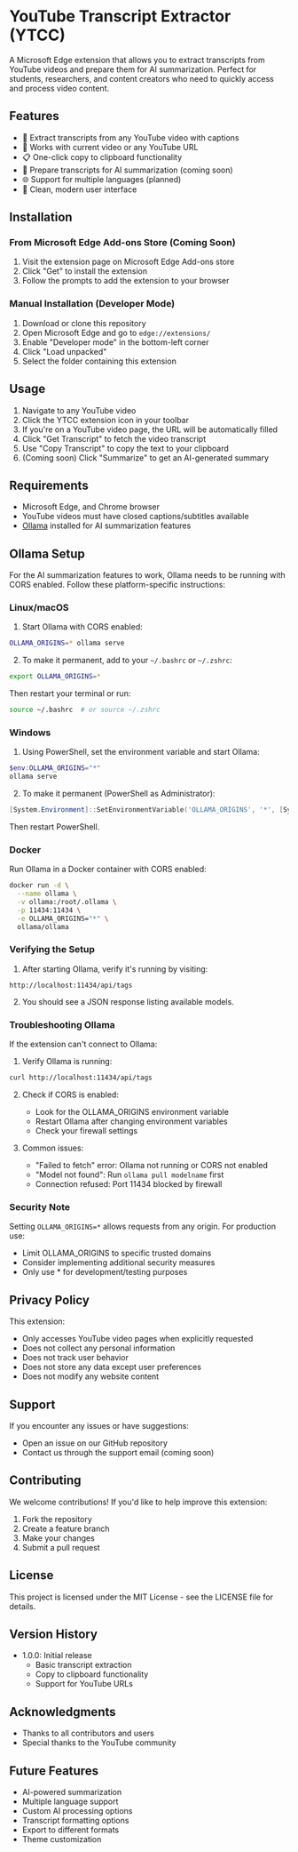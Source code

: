 # YouTube Transcript Extractor (YTCC)

A Microsoft Edge extension that allows you to extract transcripts from YouTube videos and prepare them for AI summarization. Perfect for students, researchers, and content creators who need to quickly access and process video content.

## Features

- 🎯 Extract transcripts from any YouTube video with captions
- 🔄 Works with current video or any YouTube URL
- 📋 One-click copy to clipboard functionality
- 🤖 Prepare transcripts for AI summarization (coming soon)
- 🌐 Support for multiple languages (planned)
- 🎨 Clean, modern user interface

## Installation

### From Microsoft Edge Add-ons Store (Coming Soon)
1. Visit the extension page on Microsoft Edge Add-ons store
2. Click "Get" to install the extension
3. Follow the prompts to add the extension to your browser

### Manual Installation (Developer Mode)
1. Download or clone this repository
2. Open Microsoft Edge and go to `edge://extensions/`
3. Enable "Developer mode" in the bottom-left corner
4. Click "Load unpacked"
5. Select the folder containing this extension

## Usage

1. Navigate to any YouTube video
2. Click the YTCC extension icon in your toolbar
3. If you're on a YouTube video page, the URL will be automatically filled
4. Click "Get Transcript" to fetch the video transcript
5. Use "Copy Transcript" to copy the text to your clipboard
6. (Coming soon) Click "Summarize" to get an AI-generated summary

## Requirements

- Microsoft Edge, and Chrome browser
- YouTube videos must have closed captions/subtitles available
- [Ollama](https://ollama.ai) installed for AI summarization features

## Ollama Setup

For the AI summarization features to work, Ollama needs to be running with CORS enabled. Follow these platform-specific instructions:

### Linux/macOS

1. Start Ollama with CORS enabled:
```bash
OLLAMA_ORIGINS=* ollama serve
```

2. To make it permanent, add to your `~/.bashrc` or `~/.zshrc`:
```bash
export OLLAMA_ORIGINS=*
```
Then restart your terminal or run:
```bash
source ~/.bashrc  # or source ~/.zshrc
```

### Windows

1. Using PowerShell, set the environment variable and start Ollama:
```powershell
$env:OLLAMA_ORIGINS="*"
ollama serve
```

2. To make it permanent (PowerShell as Administrator):
```powershell
[System.Environment]::SetEnvironmentVariable('OLLAMA_ORIGINS', '*', [System.EnvironmentVariableTarget]::User)
```
Then restart PowerShell.

### Docker

Run Ollama in a Docker container with CORS enabled:
```bash
docker run -d \
  --name ollama \
  -v ollama:/root/.ollama \
  -p 11434:11434 \
  -e OLLAMA_ORIGINS="*" \
  ollama/ollama
```

### Verifying the Setup

1. After starting Ollama, verify it's running by visiting:
```
http://localhost:11434/api/tags
```

2. You should see a JSON response listing available models.

### Troubleshooting Ollama

If the extension can't connect to Ollama:

1. Verify Ollama is running:
```bash
curl http://localhost:11434/api/tags
```

2. Check if CORS is enabled:
   - Look for the OLLAMA_ORIGINS environment variable
   - Restart Ollama after changing environment variables
   - Check your firewall settings

3. Common issues:
   - "Failed to fetch" error: Ollama not running or CORS not enabled
   - "Model not found": Run `ollama pull modelname` first
   - Connection refused: Port 11434 blocked by firewall

### Security Note

Setting `OLLAMA_ORIGINS=*` allows requests from any origin. For production use:
- Limit OLLAMA_ORIGINS to specific trusted domains
- Consider implementing additional security measures
- Only use * for development/testing purposes

## Privacy Policy

This extension:
- Only accesses YouTube video pages when explicitly requested
- Does not collect any personal information
- Does not track user behavior
- Does not store any data except user preferences
- Does not modify any website content

## Support

If you encounter any issues or have suggestions:
- Open an issue on our GitHub repository
- Contact us through the support email (coming soon)

## Contributing

We welcome contributions! If you'd like to help improve this extension:
1. Fork the repository
2. Create a feature branch
3. Make your changes
4. Submit a pull request

## License

This project is licensed under the MIT License - see the LICENSE file for details.

## Version History

- 1.0.0: Initial release
  - Basic transcript extraction
  - Copy to clipboard functionality
  - Support for YouTube URLs

## Acknowledgments

- Thanks to all contributors and users
- Special thanks to the YouTube community

## Future Features

- AI-powered summarization
- Multiple language support
- Custom AI processing options
- Transcript formatting options
- Export to different formats
- Theme customization 